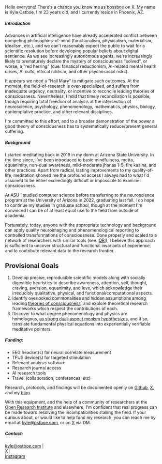 Hello everyone! There's a chance you know me as [bossboe](https://x.com/kyleostboe) on X. My name is Kyle Ostboe, I'm 23 years old, and I currently reside in Phoenix, AZ.

##### Introduction

Advances in artificial intelligence have already accelerated conflict between competing philosophies-of-mind (functionalism, physicalism, materialism, idealism, etc.), and we can't reasonably expect the public to wait for a scientific resolution before developing popular beliefs about digital sentience. As we see increasingly autonomous agents, we're increasingly likely to prematurely declare the mystery of consciousness "solved", or worse, a "red herring" (cue: fanatical reductionism, AI-related mental health crises, AI cults, ethical nihilism, and other psychosocial risks).

It appears we need a "Hail Mary" to mitigate such outcomes. At the moment, the field-of-research is over-specialized, and suffers from inadequate urgency, neutrality, or incentive to reconcile leading theories of consciousness. Nevertheless, I hold that timely reconciliation is possible, though requiring total freedom of analysis at the intersection of neuroscience, psychology, phenomenology, mathematics, physics, biology, contemplative practice, and other relevant disciplines.

I'm committed to this effort, and to a broader demonstration of the power a good theory of consciousness has to systematically reduce/prevent general suffering.

##### Background

I started meditating back in 2019 in my dorm at Arizona State University. In the time since, I've been introduced to basic mindfulness, metta, equanimity, non-dual awareness, mild-moderate jhanas 1-5, fire kasina, and other practices. Apart from radical, lasting improvements to my quality-of-life, meditation showed me the profound access I always had to what I'd assumed to be either exceedingly difficult or impossible to examine: consciousness.

At ASU I studied computer science before transferring to the neuroscience program at the University of Arizona in 2022, graduating last fall. I do hope to continue my studies in graduate school, though at the moment I'm convinced I can be of at least equal use to the field from outside of academia.

Fortunately, today, anyone with the appropriate technology and background can apply quality neuroimaging and phenomenological reporting to controlled transformations of consciousness. Done properly and scaled to a network of researchers with similar tools (see: [QRI](https://qri.org/)), I believe this approach is sufficient to uncover structural and functional invariants of experience, and to contribute relevant data to the research frontier.

## Provisional Goals

1. Develop precise, reproducible scientific models along with socially digestible heuristics to describe awareness, attention, self, thought, craving, aversion, equanimity, and love, which acknowledge their irreducibly qualitative, physical, and functional/computational aspects.
2. Identify overlooked commonalities and hidden assumptions among leading [theories of consciousness](https://www.sciencedirect.com/science/article/pii/S0079610723001128), and explore theoretical research frameworks which respect the contributions of each.
3. Discover to what degree phenomenology and physics are homologous, [as strong dual-aspect monism hypothesizes](https://opentheory.net/2019/06/taking-monism-seriously/), and if so, translate fundamental physical equations into experientially verifiable meditative pointers.

##### Funding:

- EEG headset(s) for neural correlate measurement
- TFUS device(s) for targeted stimulation
- Relevant analysis software
- Research journal access
- AI research tools
- Travel (collaboration, conferences, etc)

Research, protocols, and findings will be documented openly on [Github](https://github.com/kyleostboe), [X](https://x.com/kyleostboe), and my [blog](https://kyleostboe.github.io/obsidian-quartz-template).

With this equipment, and the help of a community of researchers at the [Open Research Institute](https://open-research-institute.github.io/) and elsewhere, I'm confident that real progress can be made toward resolving the incompatibilities stalling the field. If your curious about, or would like to help fund my research, you can reach me by email at [kyle@ostboe.com](mailto:kyle@ostboe.com), or on [X](https://x.com/kyleostboe) via DM.

##### Contact:

[kyle@ostboe.com](mailto:kyle@ostboe.com) |  
[X](https://x.com/kyleostboe) |  
[Instagram](https://www.instagram.com/kyleostboe/)

